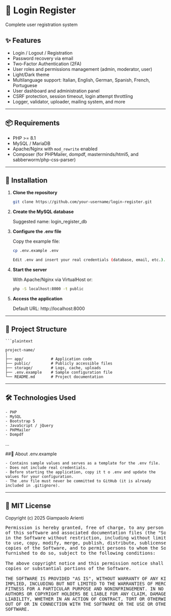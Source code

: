 # 📌 Login Register

Complete user registration system

## ✨ Features

- Login / Logout / Registration
- Password recovery via email
- Two-Factor Authentication (2FA)
- User roles and permissions management (admin, moderator, user)
- Light/Dark theme
- Multilanguage support: Italian, English, German, Spanish, French, Portuguese
- User dashboard and administration panel
- CSRF protection, session timeout, login attempt throttling
- Logger, validator, uploader, mailing system, and more

---

## 📦 Requirements

- PHP >= 8.1
- MySQL / MariaDB
- Apache/Nginx with `mod_rewrite` enabled
- Composer (for PHPMailer, dompdf, masterminds/html5, and sabberworm/php-css-parser)

---

## 🚀 Installation

1. **Clone the repository**

   ```bash
   git clone https://github.com/your-username/login-register.git

2. **Create the MySQL database**

	Suggested name: login_register_db

3. **Configure the .env file**

	Copy the example file:
	
	```bash
	cp .env.example .env
	
	Edit .env and insert your real credentials (database, email, etc.).

4. **Start the server**

	With Apache/Nginx via VirtualHost or:
	
	```bash
	php -S localhost:8000 -t public

5. **Access the application**

	Default URL: http://localhost:8000
	
---
	
## 📄 Project Structure

	```plaintext
	
	project-name/
	│
	├── app/            # Application code
	├── public/         # Publicly accessible files
	├── storage/        # Logs, cache, uploads
	├── .env.example    # Sample configuration file
	└── README.md       # Project documentation

---

## 🛠 Technologies Used

	- PHP
	- MySQL
	- Bootstrap 5
	- JavaScript / jQuery
	- PHPMailer
	- Dompdf

...

##📄 About .env.example

	- Contains sample values and serves as a template for the .env file.
	- Does not include real credentials.
	- Before starting the application, copy it t o .env and update the values for your configuration.
	- The .env file must never be committed to GitHub (it is already included in .gitignore).

---

## 🧾 MIT License

Copyright (c) 2025 Giampaolo Arienti

<pre>Permission is hereby granted, free of charge, to any person obtaining a copy
of this software and associated documentation files (the "Software"), to deal
in the Software without restriction, including without limitation the rights
to use, copy, modify, merge, publish, distribute, sublicense, and/or sell
copies of the Software, and to permit persons to whom the Software is
furnished to do so, subject to the following conditions:

The above copyright notice and this permission notice shall be included in all
copies or substantial portions of the Software.

THE SOFTWARE IS PROVIDED "AS IS", WITHOUT WARRANTY OF ANY KIND, EXPRESS OR
IMPLIED, INCLUDING BUT NOT LIMITED TO THE WARRANTIES OF MERCHANTABILITY,
FITNESS FOR A PARTICULAR PURPOSE AND NONINFRINGEMENT. IN NO EVENT SHALL THE
AUTHORS OR COPYRIGHT HOLDERS BE LIABLE FOR ANY CLAIM, DAMAGES OR OTHER
LIABILITY, WHETHER IN AN ACTION OF CONTRACT, TORT OR OTHERWISE, ARISING FROM,
OUT OF OR IN CONNECTION WITH THE SOFTWARE OR THE USE OR OTHER DEALINGS IN THE
SOFTWARE.</pre>
